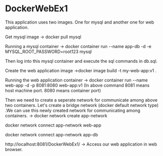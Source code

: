 # DockerWebEx1

This application uses two images. One for mysql and another one for web application.

Get mysql image  -> docker pull mysql

Running a mysql container -> docker container run --name app-db -d -e MYSQL_ROOT_PASSWORD=root123 mysql

Then log into this mysql container and  execute the  sql commands in db.sql.

Create the  web application image ->docker image build -t my-web-app:v1 .

Running the web application container -> docker container run --name web-app -d  -p 8081:8080  web-app:v1
(In above command 8081 means host machine port. 8080 means container port)

Then we need to create a seperate network for communicate among above two containers.
Let's create a bridge network (docker default network type) .We can use  this newly created network for communicating among containers. -> docker network create app-network

docker network connect app-network web-app

docker network connect app-network app-db

http://localhost:8081/DockerWebEx1/ -> Access our web application in web browser.


